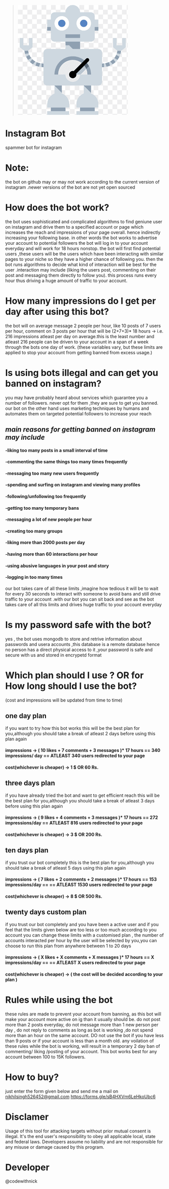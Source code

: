 >![bot](bot.png)


# Instagram Bot
spammer bot for instagram

# Note:
the bot on github may or may not work according to the current version of instagram .newer versions of the bot are not yet open sourced

# How does the bot work?

the bot uses sophisticated and complicated algorithms to find geniune user on instagram and drive them to a specified account or page which increases the reach and impressions of your page overall. hence indirectly increasing your following base.
in other words the bot works to advertise your account to potential followers
the bot will log in to your account everyday and will work for 18 hours nonstop.
the bot will first find potential users ,these users will be the users which have been interacting with similar pages to your niche so they have a higher chance of following you.
then the bot runs algorithms to decide what kind of interaction will be best for the user .interaction may include (liking the users post, commenting on their post and messaging them directly to follow you). this process runs every hour thus driving a huge amount of traffic to your account.

# How many impressions do I get per day after using this bot?

the bot will on average message 2 people per hour, like 10 posts of 7 users per hour, comment on 3 posts per hour 
that will be (2+7+3)* 18 hours -> i.e. 216 impressions atleast per day on average.this is the least number and atleast 216 people can be driven to your account in a span of a week through the bots one day of work.
(these variables vary, but these limits are applied to stop your account from getting banned from excess usage.)

# Is using bots illegal and can get you banned on instagram?

you may have probably heard about services which guarantee you a number of followers. never opt for them ,they are sure to get you banned. our bot on the other hand uses marketing techniques by humans and automates them  on targeted potential followers to increase your reach
## *main reasons for getting banned on instagram may include*
#### -liking too many posts in a small interval of time
#### -commenting the same things too many times frequently
#### -messaging too many new users frequently
#### -spending and surfing on instagram and viewing many profiles
#### -following/unfollowing too frequently
#### -getting too many temporary bans
#### -messaging a lot of new people per hour
#### -creating too many groups
#### -liking more than 2000 posts per day
#### -having more than 60 interactions per hour
#### -using abusive languages in your post and story
#### -logging in too many times
our bot takes care of all these limits ,imagine how tedious it will be to wait for every 30 seconds to interact with someone to avoid bans and still drive traffic to your account .with our bot you can sit back and see as the bot takes care of all this limits and drives huge traffic to your account everyday

# Is my password safe with the bot?

yes , the bot uses mongodb to store and retrive information about passwords and usera accounts ,this database is a remote database hence no person has a direct physical access to it ,your password is safe and secure with us and stored in encrypetd format


# Which plan should I use ? OR for How long should I use the bot?
(cost and impressions will be updated from time to time)
## one day plan
if you want to try how this bot works this will be the best plan for you,although you should take a break of atleast 2 days before using this plan again
#### impressions -> ( 10 likes + 7 comments + 3 messages )* 17 hours == 340 impressions/ day == ATLEAST 340 users redirected to your page
#### cost(whichever is cheaper) -> 1 $ OR 60 Rs.

## three days plan
if you have already tried the bot and want to get efficient reach this will be the best plan for you,although you should take a break of atleast 3 days before using this plan again
#### impressions -> ( 9 likes + 4 comments + 3 messages )* 17 hours == 272 impressions/day == ATLEAST 816 users redirected to your page
#### cost(whichever is cheaper) -> 3 $ OR 200 Rs.

## ten days plan
if you trust our bot completely this is the best plan for you,although you should take a break of atleast 5 days using this plan again
#### impressions -> ( 7 likes + 2 comments + 2 messages )* 17 hours == 153 impressions/day == == ATLEAST 1530 users redirected to your page
#### cost(whichever is cheaper) -> 8 $ OR 500 Rs.

## twenty days custom plan
if you trust our bot completely and you have been a active user and if you feel that the limits given below are too less or too much according to you account you can change these limits with a customised plan , the number of accounts interacted per hour by the user will be selected by you,you can choose to run this plan from anywhere between 1 to 20 days
#### impressions -> ( X likes + X comments + X messages )* 17 hours == X impressions/day == == ATLEAST X users redirected to your page
#### cost(whichever is cheaper) -> ( the cost will be decided according to your plan )

# Rules while using the bot 

these rules are made to prevent your account from banning, as this bot will make your account more active on ig than it usually should be.
do not post more than 2 posts everyday, do not message more than 1 new person per day , do not reply to comments as long as bot is working ,do not spend more than an hour on the same account. DO not use the bot if you have less than 9 posts or if your account is less than a month old.
any voilation of these rules while the bot is working, will result in a temporary 2 day ban of commenting/ liking /posting of your account.
This bot works best for any account between 100 to 15K followers.

# How to buy?

just enter the form given below and send me a mail on nikhilsingh526452@gmail.com
https://forms.gle/sB4HXVm6LeHkoUbc6


# Disclamer

Usage of this tool for attacking targets without prior mutual consent is illegal. It's the end user's responsibility to obey all applicable local, state and federal laws. Developers assume no liability and are not responsible for any misuse or damage caused by this program.

# Developer
@codewithnick

